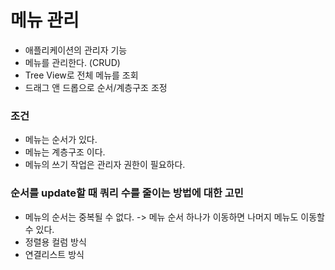 # 메뉴 관리

- 애플리케이션의 관리자 기능
- 메뉴를 관리한다. (CRUD)
- Tree View로 전체 메뉴를 조회
- 드래그 앤 드롭으로 순서/계층구조 조정

### 조건

- 메뉴는 순서가 있다.
- 메뉴는 계층구조 이다.
- 메뉴의 쓰기 작업은 관리자 권한이 필요하다.

### 순서를 update할 때 쿼리 수를 줄이는 방법에 대한 고민

- 메뉴의 순서는 중복될 수 없다. -> 메뉴 순서 하나가 이동하면 나머지 메뉴도 이동할 수 있다.
- 정렬용 컬럼 방식
- 연결리스트 방식
